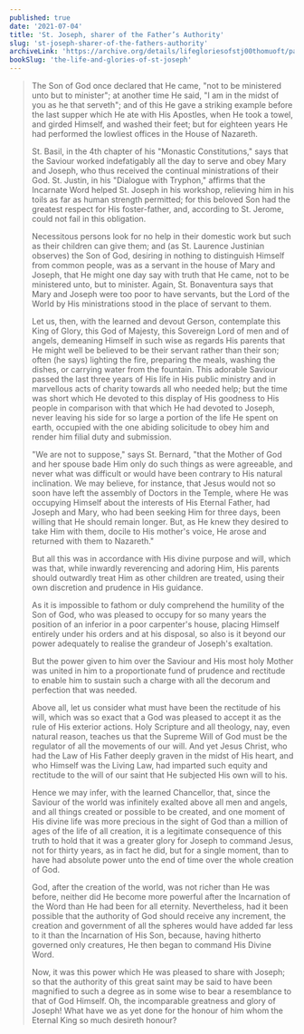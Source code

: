 ```yaml
---
published: true
date: '2021-07-04'
title: 'St. Joseph, sharer of the Father’s Authority'
slug: 'st-joseph-sharer-of-the-fathers-authority'
archiveLink: 'https://archive.org/details/lifegloriesofstj00thomuoft/page/359?view=theater'
bookSlug: 'the-life-and-glories-of-st-joseph'
---
```


> The Son of God once declared that He came, "not to be ministered unto but to minister"; at another time He said, "I am in the midst of you as he that serveth"; and of this He gave a striking example before the last supper which He ate with His Apostles, when He took a towel, and girded Himself, and washed their feet; but for eighteen years He had performed the lowliest offices in the House of Nazareth.
>
> St. Basil, in the 4th chapter of his "Monastic Constitutions," says that the Saviour worked indefatigably all the day to serve and obey Mary and Joseph, who thus received the continual ministrations of their God. St. Justin, in his "Dialogue with Tryphon," affirms that the Incarnate Word helped St. Joseph in his workshop, relieving him in his toils as far as human strength permitted; for this beloved Son had the greatest respect for His foster-father, and, according to St. Jerome, could not fail in this obligation.
>
> Necessitous persons look for no help in their domestic work but such as their children can give them; and (as St. Laurence Justinian observes) the Son of God, desiring in nothing to distinguish Himself from common people, was as a servant in the house of Mary and Joseph, that He might one day say with truth that He came, not to be ministered unto, but to minister. Again, St. Bonaventura says that Mary and Joseph were too poor to have servants, but the Lord of the World by His ministrations stood in the place of servant to them.
>
> Let us, then, with the learned and devout Gerson, contemplate this King of Glory, this God of Majesty, this Sovereign Lord of men and of angels, demeaning Himself in such wise as regards His parents that He might well be believed to be their servant rather than their son; often (he says) lighting the fire, preparing the meals, washing the dishes, or carrying water from the fountain. This adorable Saviour passed the last three years of His life in His public ministry and in marvellous acts of charity towards all who needed help; but the time was short which He devoted to this display of His goodness to His people in comparison with that which He had devoted to Joseph, never leaving his side for so large a portion of the life He spent on earth, occupied with the one abiding solicitude to obey him and render him filial duty and submission.
>
> "We are not to suppose," says St. Bernard, "that the Mother of God and her spouse bade Him only do such things as were agreeable, and never what was difficult or would have been contrary to His natural inclination. We may believe, for instance, that Jesus would not so soon have left the assembly of Doctors in the Temple, where He was occupying Himself about the interests of His Eternal Father, had Joseph and Mary, who had been seeking Him for three days, been willing that He should remain longer. But, as He knew they desired to take Him with them, docile to His mother's voice, He arose and returned with them to Nazareth."
>
> But all this was in accordance with His divine purpose and will, which was that, while inwardly reverencing and adoring Him, His parents should outwardly treat Him as other children are treated, using their own discretion and prudence in His guidance.
>
> As it is impossible to fathom or duly comprehend the humility of the Son of God, who was pleased to occupy for so many years the position of an inferior in a poor carpenter's house, placing Himself entirely under his orders and at his disposal, so also is it beyond our power adequately to realise the grandeur of Joseph's exaltation.
>
> But the power given to him over the Saviour and His most holy Mother was united in him to a proportionate fund of prudence and rectitude to enable him to sustain such a charge with all the decorum and perfection that was needed.
>
> Above all, let us consider what must have been the rectitude of his will, which was so exact that a God was pleased to accept it as the rule of His exterior actions. Holy Scripture and all theology, nay, even natural reason, teaches us that the Supreme Will of God must be the regulator of all the movements of our will. And yet Jesus Christ, who had the Law of His Father deeply graven in the midst of His heart, and who Himself was the Living Law, had imparted such equity and rectitude to the will of our saint that He subjected His own will to his.
>
> Hence we may infer, with the learned Chancellor, that, since the Saviour of the world was infinitely exalted above all men and angels, and all things created or possible to be created, and one moment of His divine life was more precious in the sight of God than a million of ages of the life of all creation, it is a legitimate consequence of this truth to hold that it was a greater glory for Joseph to command Jesus, not for thirty years, as in fact he did, but for a single moment, than to have had absolute power unto the end of time over the whole creation of God.
>
> God, after the creation of the world, was not richer than He was before, neither did He become more powerful after the Incarnation of the Word than He had been for all eternity. Nevertheless, had it been possible that the authority of God should receive any increment, the creation and government of all the spheres would have added far less to it than the Incarnation of His Son, because, having hitherto governed only creatures, He then began to command His Divine Word.
>
> Now, it was this power which He was pleased to share with Joseph; so that the authority of this great saint may be said to have been magnified to such a degree as in some wise to bear a resemblance to that of God Himself. Oh, the incomparable greatness and glory of Joseph! What have we as yet done for the honour of him whom the Eternal King so much desireth honour?